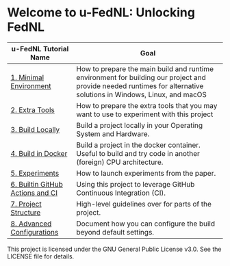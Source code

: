 # Welcome to u-FedNL: Unlocking FedNL


| u-FedNL Tutorial Name                                                    | Goal                                                                                                                                                                                |
|--------------------------------------------------------------------------|-------------------------------------------------------------------------------------------------------------------------------------------------------------------------------------|
| [1. Minimal Environment](./README_1_MIN_TOOLS.md)                        | How to prepare the main build and runtime environment for building our project and provide needed runtimes for alternative solutions in Windows, Linux, and macOS                   |
| [2. Extra Tools](./README_2_EXTRA_TOOLS.md)                              | How to prepare the extra tools that you may want to use to experiment with this project                                                                                             | 
| [3. Build Locally](./README_3_BUILD_LOCALLY.md)                          | Build a project locally in your Operating System and Hardware.                                                                                                                      |
| [4. Build in Docker](./README_4_BUILD_IN_DOCKER.md)                      | Build a project in the docker container. Useful to build and try code in another (foreign) CPU architecture.                                                                        | 
| [5. Experiments](./README_5_EXPERIMENTS.md)                              | How to launch experiments from the paper.                                                                                                                                           | 
| [6. Builtin GitHub Actions and CI](./README_6_BUILTIN_GITHUB_ACTIONS.md) | Using this project to leverage GitHub Continuous Integration (CI).                                                                                                                  | 
| [7. Project Structure](./README_7_PROJECT_STRUCTURE.md)                  | High-level guidelines over for parts of the project.                                                                                                                                | 
| [8. Advanced Configurations](./README_8_ADVANCED_CONFIGURATIONS.md)            | Document how you can configure the build beyond default settings.                                                                                                                   | 

This project is licensed under the GNU General Public License v3.0.
See the LICENSE file for details.
